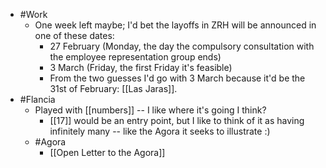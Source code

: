 - #Work
  - One week left maybe; I'd bet the layoffs in ZRH will be announced in one of these dates:
    - 27 February (Monday, the day the compulsory consultation with the employee representation group ends)
    - 3 March (Friday, the first Friday it's feasible)
    - From the two guesses I'd go with 3 March because it'd be the 31st of February: [[Las Jaras]].
- #Flancia
  - Played with [[numbers]] -- I like where it's going I think?
    - [[17]] would be an entry point, but I like to think of it as having infinitely many -- like the Agora it seeks to illustrate :)
  - #Agora
    - [[Open Letter to the Agora]]
